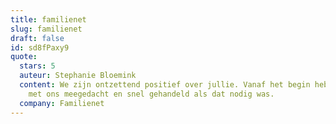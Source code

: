 ```yaml
---
title: familienet
slug: familienet
draft: false
id: sd8fPaxy9
quote:
  stars: 5
  auteur: Stephanie Bloemink
  content: We zijn ontzettend positief over jullie. Vanaf het begin hebben jullie
    met ons meegedacht en snel gehandeld als dat nodig was.
  company: Familienet
---
```

